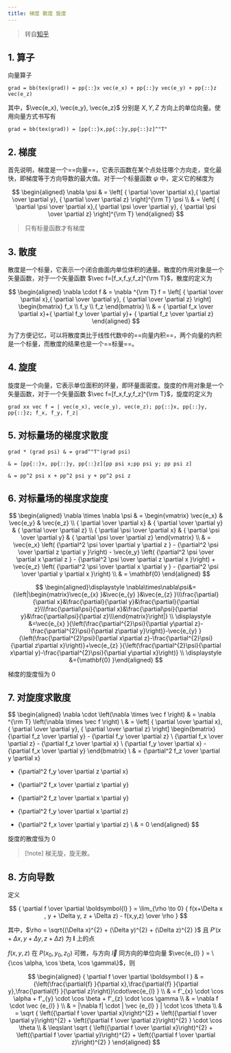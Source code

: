 ```yaml
---
title: 梯度 散度 旋度
---
```

> 转自[知乎](https://zhuanlan.zhihu.com/p/336928427)

## 1. 算子

向量算子

```am
grad = bb(tex(grad)) = pp{::}x vec(e_x) + pp{::}y vec(e_y) + pp{::}z vec(e_z)
```

其中，$\vec{e_x}, \vec{e_y}, \vec{e_z}$ 分别是 $X,Y,Z$ 方向上的单位向量。使用向量方式书写有

```am
grad = bb(tex(grad)) = [pp{::}x,pp{::}y,pp{::}z]^"T"
```

## 2. 梯度

首先说明，梯度是一个==向量==，它表示函数在某个点处往哪个方向走，变化最快，即梯度等于方向导数的最大值。对于一个标量函数 $\psi$ 中，定义它的梯度为

$$
\begin{aligned}
\nabla \psi & = \left[ { \partial \over \partial x},{ \partial \over \partial y}, { \partial \over \partial z} \right]^{\rm T} \psi \\
& = \left[ { \partial \psi \over \partial x},{ \partial \psi \over \partial y}, { \partial \psi \over \partial z} \right]^{\rm T} 
\end{aligned}
$$

> 只有标量函数才有梯度

## 3. 散度

散度是一个标量，它表示一个闭合曲面内单位体积的通量。散度的作用对象是一个矢量函数，对于一个矢量函数 $\vec f=[f_x,f_y,f_z]^{\rm T}$，散度的定义为

$$
\begin{aligned}
\nabla \cdot f & = \nabla ^{\rm T} f = \left[ { \partial \over \partial x},{ \partial \over \partial y}, { \partial \over \partial z} \right]
\begin{bmatrix}
f_x \\ f_y \\ f_z
\end{bmatrix} \\
& = { \partial f_x \over \partial x}+{ \partial f_y \over \partial y}+ { \partial f_z \over \partial z} 
\end{aligned}
$$

为了方便记忆，可以将散度类比于线性代数中的==向量内积==，两个向量的内积是一个标量，而散度的结果也是一个==标量==。

## 4. 旋度

旋度是一个向量，它表示单位面积的环量，即环量面密度。旋度的作用对象是一个矢量函数，对于一个矢量函数 $\vec f=[f_x,f_y,f_z]^{\rm T}$，旋度的定义为

```am
grad xx vec f = | vec(e_x), vec(e_y), vec(e_z); pp{::}x, pp{::}y, pp{::}z; f_x, f_y, f_z|
```

## 5. 对标量场的梯度求散度

```am
grad * (grad psi) & = grad^"T"(grad psi)

& = [pp{::}x, pp{::}y, pp{::}z][pp psi x;pp psi y; pp psi z]

& = pp^2 psi x + pp^2 psi y + pp^2 psi z
```

## 6. 对标量场的梯度求旋度

$$
\begin{aligned}
\nabla \times \nabla \psi & = \begin{vmatrix}
 \vec{e_x} & \vec{e_y}  & \vec{e_z}  \\
{ \partial \over \partial x} & { \partial \over \partial y} & { \partial \over \partial z} \\
{ \partial \psi \over \partial x} & { \partial \psi \over \partial y} & { \partial \psi \over \partial z}
\end{vmatrix} \\
& = \vec{e_x} \left( {\partial^2 \psi \over \partial y \partial z } - {\partial^2 \psi \over \partial z \partial y }\right) - \vec{e_y} \left( {\partial^2 \psi \over \partial x \partial z } - {\partial^2 \psi \over \partial z \partial x }\right) + \vec{e_z} \left( {\partial^2 \psi \over \partial x \partial y } - {\partial^2 \psi \over \partial y \partial x }\right)  \\
& = \mathbf{0}
\end{aligned}
$$

$$
\begin{aligned}\displaystyle \nabla\times\nabla\psi&={\left|\begin{matrix}\vec{e_{x} }&\vec{e_{y} }&\vec{e_{z} }\\\frac{\partial}{\partial x}&\frac{\partial}{\partial y}&\frac{\partial}{\partial z}\\\frac{\partial\psi}{\partial x}&\frac{\partial\psi}{\partial y}&\frac{\partial\psi}{\partial z}\\\end{matrix}\right|} \\ \displaystyle &=\vec{e_{x} }{\left(\frac{\partial^{2}\psi}{\partial y\partial z}-\frac{\partial^{2}\psi}{\partial z\partial y}\right)}-\vec{e_{y} }{\left(\frac{\partial^{2}\psi}{\partial x\partial z}-\frac{\partial^{2}\psi}{\partial z\partial x}\right)}+\vec{e_{z} }{\left(\frac{\partial^{2}\psi}{\partial x\partial y}-\frac{\partial^{2}\psi}{\partial y\partial x}\right)} \\ \displaystyle &={\mathbf{0} }\end{aligned}
$$

梯度的旋度恒为 0

## 7. 对旋度求散度

$$
\begin{aligned}
\nabla \cdot \left(\nabla \times \vec f \right) & = \nabla ^{\rm T} \left(\nabla \times \vec f \right) \\
& = \left[ { \partial \over \partial x},{ \partial \over \partial y}, { \partial \over \partial z} \right]
\begin{bmatrix}
{\partial f_z \over \partial y} - {\partial f_y \over \partial z} \\
{\partial f_x \over \partial z} - {\partial f_z \over \partial x} \\
{\partial f_y \over \partial x} - {\partial f_x \over \partial y} 
\end{bmatrix} \\
& = {\partial^2 f_z \over \partial y \partial x} 
- {\partial^2 f_y \over \partial z \partial x} 
+ {\partial^2 f_x \over \partial z \partial y}
- {\partial^2 f_z \over \partial x \partial y}
+ {\partial^2 f_y \over \partial x \partial z}
- {\partial^2 f_x \over \partial y \partial z} \\
& = 0
\end{aligned}
$$

旋度的散度恒为 0

> [!note] 梯无旋，旋无散。

## 8. 方向导数

定义

$$
{ \partial f \over \partial \boldsymbol{l} } = \lim_{\rho \to 0} { f(x+\Delta x , y + \Delta y, z + \Delta z) - f(x,y,z) \over \rho }
$$

其中，$\rho = \sqrt{(\Delta x)^{2} + (\Delta y)^{2} + (\Delta z)^{2} }$ 且 $P'(x+ \Delta x, y + \Delta y, z + \Delta z)$ 为 $\boldsymbol l$ 上的点

$f(x,y,z)$ 在 $P(x_{0},y_{0},z_{0})$ 可微，与方向 $\vec l$ 同方向的单位向量 $\vec{e_{l} } = \{\cos \alpha, \cos \beta, \cos \gamma\}$，则


$$
\begin{aligned}
{ \partial f \over \partial \boldsymbol l } 
& = {\left(\frac{\partial{f} }{\partial x},\frac{\partial{f} }{\partial y},\frac{\partial{f} }{\partial z}\right)}\cdot\vec{e_{l} } \\
& = f'_{x} \cdot \cos \alpha + f'_{y} \cdot \cos \beta + f'_{z} \cdot \cos \gamma \\
& = \nabla f \cdot \vec {e_{l} } \\
& = |\nabla f| \cdot | \vec {e_{l} } | \cdot \cos \theta \\
& = \sqrt { \left({\partial f \over \partial x}\right)^{2} + \left({\partial f \over \partial y}\right)^{2} + \left({\partial f \over \partial z}\right)^{2} } \cdot \cos \theta \\
& \leqslant \sqrt { \left({\partial f \over \partial x}\right)^{2} + \left({\partial f \over \partial y}\right)^{2} + \left({\partial f \over \partial z}\right)^{2} } 
\end{aligned}
$$


